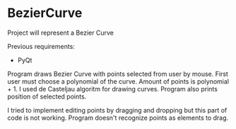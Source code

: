# BezierCurve
Project will represent a Bezier Curve

Previous requirements:
- PyQt

Program draws Bezier Curve with points selected from user by mouse. First user must choose a polynomial of the curve. Amount of points is 
polynomial + 1. I used de Casteljau algoritm for drawing curves. Program also prints position of selected points. 

I tried to implement editing points by dragging and dropping but this part of code is not working. Program doesn't recognize points as elements 
to drag. 
